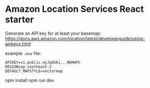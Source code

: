 # Amazon Location Services React starter

Generate an API key for at least your basemap: https://docs.aws.amazon.com/location/latest/developerguide/using-apikeys.html 

example `.env` file:

```
APIKEY=v1.public.eyJqdGki...NkMmFh
REGION=ap-southeast-2
DEFAULT_MAPSTYLE=vectormap

```
npm install
npm run dev

```

